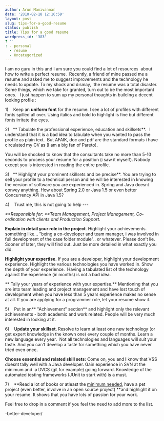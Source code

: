 ```yaml
---
author: Arun Manivannan
date: '2010-02-18 12:16:59'
layout: post
slug: tips-for-a-good-resume
status: publish
title: Tips for a good resume
wordpress_id: '383'
? ''
: - personal
  - resume
  - Uncategorized
---
```


I am no guru in this and I am sure you could find a lot of resources  about
how to write a perfect resume.  Recently, a friend of mine passed me a resume
and asked me to suggest improvements and the technology he needs to update.
To my shock and dismay,  the resume was a total disaster.  Some things, which
we take for granted, turn out to be the most important ones.   I just happen
to sum up my personal thoughts in building a decent looking profile :

1)    Keep an **uniform font** for the resume. I see a lot of profiles with
different fonts spilled all over. Using italics and bold to highlight is fine
but different fonts irritate the eyes.

2)   ** Tabulate the professional experience, education and skillsets**.  I
understand that it is a bad idea to tabulate when you wanted to pass the
profile as plain text.  But AFAIK, doc and pdf are the standard formats i have
circulated my CV as (I am a big fan of Pareto).

You will be shocked to know that the consultants take no more than 5-10
seconds to process your resume for a position (i saw it myself). Nobody except
you is interested in reading the entire profile.

3)   ** Highlight your prominent skillsets and be precise**. You are trying to
sell your profile to a technical person and he will be interested in knowing
the version of software you are experienced in. Spring and Java doesnt convey
anything. How about Spring 2.0 or Java 1.5 or even better Concurrency API in
Java 1.5?

4)    Trust me, this is not going to help ---

_**Responsible for: **Team Management, Project Management, Co-ordination with
clients and Production Support._

**Explain in detail your role in the project**. Highlight your achievements.
something like... "being a co-developer and team manager, i was involved in
full development of the case folder module".. or whatever. Please don't lie.
Sooner of later, they will find out. Just be more detailed in what exactly you
did.

**Highlight your expertise.** If you are a developer, highlight your
development experience. Highlight the various technologies you have worked in.
Show the depth of your experience.  Having a tabulated list of the technology
against the experience (in months) is not a bad idea.

** Tally your years of experience with your expertise.** Mentioning that you
are into team leading and project management and have lost touch of
development when you have less than 5 years experience makes no sense at all.
If you are applying for a programmer role, let your resume show it.

5)    Put in an** "Achievement" section** and highlight only the relevant
achievements - both academic and work related. People will be very much
interested in looking at it.

6)    **Update your skillset**. Resolve to learn at least one new technology
(or get expert knowledge in the known one) every couple of months. Learn a new
language every year.  Not all technologies and languages will suit your taste.
And you can't develop a taste for something which you have never tried even
once.

**Choose essential and related skill sets:** Come on, you and I know that VSS
doesnt tally well with a Java developer. Gain experience in SVN at the minimum
and  a DVCS (git for example) going forward. Knowledge of the automated
testing frameworks (JUnit to start with) is a must.

7)    **Read a lot of books or atleast the [minimum needed][1], have a pet
project (even better, involve in an open source project) **and highlight it on
your resume. It shows that you have lots of passion for your work.

Feel free to drop in a comment if you feel the need to add more to the list.

   [1]: http://davybrion.com/blog/2009/11/a-reading-guide-to-becoming-a
-better-developer/

